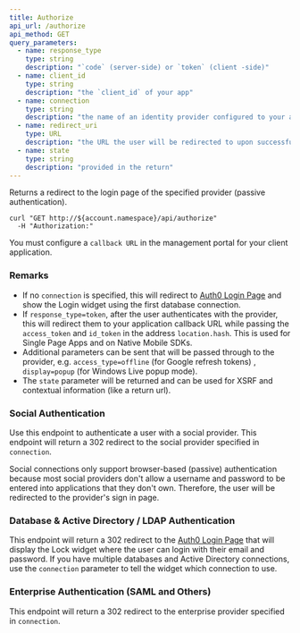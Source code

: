 ```yaml
---
title: Authorize
api_url: /authorize
api_method: GET
query_parameters:
  - name: response_type
    type: string
    description: "`code` (server-side) or `token` (client -side)"
  - name: client_id
    type: string
    description: "the `client_id` of your app"
  - name: connection
    type: string
    description: "the name of an identity provider configured to your app"
  - name: redirect_uri
    type: URL
    description: "the URL the user will be redirected to upon successful authentication"
  - name: state
    type: string
    description: "provided in the return"
---
```


Returns a redirect to the login page of the specified provider (passive authentication).

```shell
curl "GET http://${account.namespace}/api/authorize"
  -H "Authorization:"
```


<aside class="warning">
You must configure a <code>callback URL</code> in the management portal for your client application.
</aside>

### Remarks

* If no `connection` is specified, this will redirect to [Auth0 Login Page](${uiURL}/#/login_page) and show the Login widget using the first database connection.
* If `response_type=token`, after the user authenticates with the provider, this will redirect them to your application callback URL while passing the `access_token` and `id_token` in the address `location.hash`. This is used for Single Page Apps and on Native Mobile SDKs.
* Additional parameters can be sent that will be passed through to the provider, e.g. `access_type=offline` (for Google refresh tokens) , `display=popup` (for Windows Live popup mode).
* The `state` parameter will be returned and can be used for XSRF and contextual information (like a return url).


### Social Authentication

Use this endpoint to authenticate a user with a social provider. This endpoint will return a 302 redirect to the social provider specified in `connection`.

Social connections only support browser-based (passive) authentication because most social providers don't allow a username and password to be entered into applications that they don't own. Therefore, the user will be redirected to the provider's sign in page.

### Database & Active Directory / LDAP Authentication

This endpoint will return a 302 redirect to the [Auth0 Login Page](https://auth0.com/#/login_page) that will display the Lock widget where the user can login with their email and password. If you have multiple databases and Active Directory connections, use the  `connection` parameter to tell the widget which connection to use.

### Enterprise Authentication (SAML and Others)

This endpoint will return a 302 redirect to the enterprise provider specified in `connection`.
